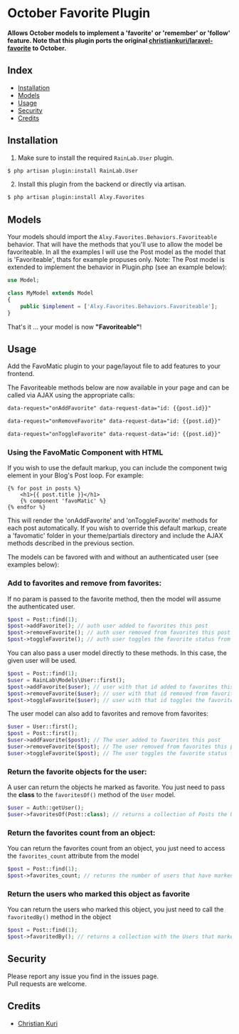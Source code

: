 # October Favorite Plugin


**Allows October models to implement a 'favorite' or 'remember' or 'follow' feature. Note that this plugin ports the original [christiankuri/laravel-favorite](https://github.com/ChristianKuri/laravel-favorite) to October.**

## Index

- [Installation](#installation)
- [Models](#models)
- [Usage](#usage)
- [Security](#security)
- [Credits](#credits)

## Installation

1) Make sure to install the required ``RainLab.User`` plugin.

```bash
$ php artisan plugin:install RainLab.User
```

2) Install this plugin from the backend or directly via artisan.

```bash
$ php artisan plugin:install Alxy.Favorites
```

## Models

Your models should import the `Alxy.Favorites.Behaviors.Favoriteable` behavior. That will have the methods that you'll use to allow the model be favoriteable.
In all the examples I will use the Post model as the model that is 'Favoriteable', thats for example propuses only.
Note: The Post model is extended to implement the behavior in Plugin.php
(see an example below):

```php
use Model;

class MyModel extends Model
{
    public $implement = ['Alxy.Favorites.Behaviors.Favoriteable'];
}
```

That's it ... your model is now **"Favoriteable"**!

## Usage

Add the FavoMatic plugin to your page/layout file to add features to your frontend.

The Favoriteable methods below are now available in your page and can be called via AJAX using the appropriate calls:

```html
data-request="onAddFavorite" data-request-data="id: {{post.id}}"
```

```html
data-request="onRemoveFavorite" data-request-data="id: {{post.id}}"
```

```html
data-request="onToggleFavorite" data-request-data="id: {{post.id}}"
```

### Using the FavoMatic Component with HTML

If you wish to use the default markup, you can include the component twig element in your Blog's Post loop. For example:

```
{% for post in posts %}
    <h1>{{ post.title }}</h1>
    {% component 'favoMatic' %}
{% endfor %}
```

This will render the 'onAddFavorite' and 'onToggleFavorite' methods for each post automatically. If you wish to override this default markup, create a 'favomatic' folder in your theme/partials directory and include the AJAX methods described in the previous section.

The models can be favored with and without an authenticated user
(see examples below):

### Add to favorites and remove from favorites:

If no param is passed to the favorite method, then the model will assume the authenticated user.

``` php
$post = Post::find(1);
$post->addFavorite(); // auth user added to favorites this post
$post->removeFavorite(); // auth user removed from favorites this post
$post->toggleFavorite(); // auth user toggles the favorite status from this post
```

You can also pass a user model directly to these methods. In this case, the given user will be used.

``` php
$post = Post::find(1);
$user = RainLab\Models\User::first();
$post->addFavorite($user); // user with that id added to favorites this post
$post->removeFavorite($user); // user with that id removed from favorites this post
$post->toggleFavorite($user); // user with that id toggles the favorite status from this post
```

The user model can also add to favorites and remove from favorites:

``` php
$user = User::first();
$post = Post::first();
$user->addFavorite($post); // The user added to favorites this post
$user->removeFavorite($post); // The user removed from favorites this post
$user->toggleFavorite($post); // The user toggles the favorite status from this post
```

### Return the favorite objects for the user:

A user can return the objects he marked as favorite. 
You just need to pass the **class** to the `favoritesOf()` method of the `User` model.

``` php
$user = Auth::getUser();
$user->favoritesOf(Post::class); // returns a collection of Posts the User has marked as favorite
```

### Return the favorites count from an object:

You can return the favorites count from an object, you just need to access the `favorites_count` attribute from the model

``` php
$post = Post::find(1);
$post->favorites_count; // returns the number of users that have marked as favorite this object.
```

### Return the users who marked this object as favorite

You can return the users who marked this object, you just need to call the `favoritedBy()` method in the object

``` php
$post = Post::find(1);
$post->favoritedBy(); // returns a collection with the Users that marked the post as favorite.
```

## Security

Please report any issue you find in the issues page.  
Pull requests are welcome.

## Credits

- [Christian Kuri](https://github.com/ChristianKuri)
